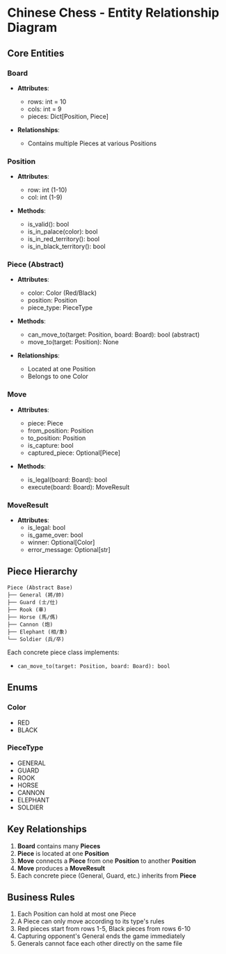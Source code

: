 # Chinese Chess - Entity Relationship Diagram

## Core Entities

### Board
- **Attributes**:
  - rows: int = 10
  - cols: int = 9
  - pieces: Dict[Position, Piece]

- **Relationships**:
  - Contains multiple Pieces at various Positions

### Position
- **Attributes**:
  - row: int (1-10)
  - col: int (1-9)

- **Methods**:
  - is_valid(): bool
  - is_in_palace(color): bool
  - is_in_red_territory(): bool
  - is_in_black_territory(): bool

### Piece (Abstract)
- **Attributes**:
  - color: Color (Red/Black)
  - position: Position
  - piece_type: PieceType

- **Methods**:
  - can_move_to(target: Position, board: Board): bool (abstract)
  - move_to(target: Position): None

- **Relationships**:
  - Located at one Position
  - Belongs to one Color

### Move
- **Attributes**:
  - piece: Piece
  - from_position: Position
  - to_position: Position
  - is_capture: bool
  - captured_piece: Optional[Piece]

- **Methods**:
  - is_legal(board: Board): bool
  - execute(board: Board): MoveResult

### MoveResult
- **Attributes**:
  - is_legal: bool
  - is_game_over: bool
  - winner: Optional[Color]
  - error_message: Optional[str]

## Piece Hierarchy

```
Piece (Abstract Base)
├── General (將/帥)
├── Guard (士/仕)
├── Rook (車)
├── Horse (馬/傌)
├── Cannon (炮)
├── Elephant (相/象)
└── Soldier (兵/卒)
```

Each concrete piece class implements:
- `can_move_to(target: Position, board: Board): bool`

## Enums

### Color
- RED
- BLACK

### PieceType
- GENERAL
- GUARD
- ROOK
- HORSE
- CANNON
- ELEPHANT
- SOLDIER

## Key Relationships

1. **Board** contains many **Pieces**
2. **Piece** is located at one **Position**
3. **Move** connects a **Piece** from one **Position** to another **Position**
4. **Move** produces a **MoveResult**
5. Each concrete piece (General, Guard, etc.) inherits from **Piece**

## Business Rules

1. Each Position can hold at most one Piece
2. A Piece can only move according to its type's rules
3. Red pieces start from rows 1-5, Black pieces from rows 6-10
4. Capturing opponent's General ends the game immediately
5. Generals cannot face each other directly on the same file
